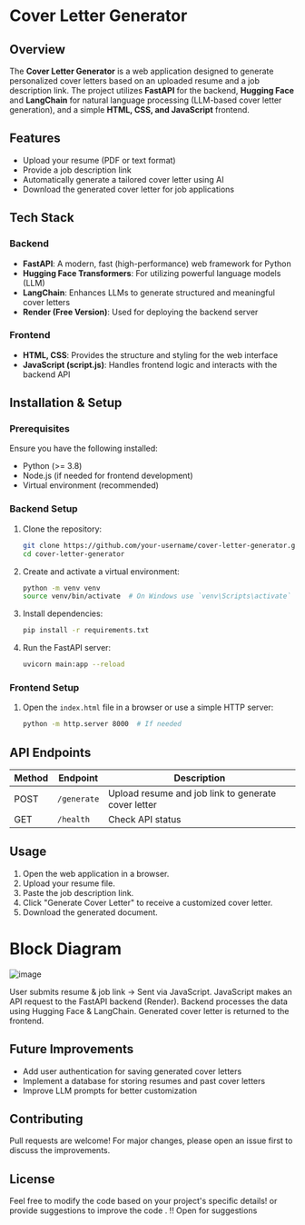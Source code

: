 # Cover Letter Generator

## Overview
The **Cover Letter Generator** is a web application designed to generate personalized cover letters based on an uploaded resume and a job description link. The project utilizes **FastAPI** for the backend, **Hugging Face** and **LangChain** for natural language processing (LLM-based cover letter generation), and a simple **HTML, CSS, and JavaScript** frontend.

## Features
- Upload your resume (PDF or text format)
- Provide a job description link
- Automatically generate a tailored cover letter using AI
- Download the generated cover letter for job applications

## Tech Stack
### Backend
- **FastAPI**: A modern, fast (high-performance) web framework for Python
- **Hugging Face Transformers**: For utilizing powerful language models (LLM)
- **LangChain**: Enhances LLMs to generate structured and meaningful cover letters
- **Render (Free Version)**: Used for deploying the backend server

### Frontend
- **HTML, CSS**: Provides the structure and styling for the web interface
- **JavaScript (script.js)**: Handles frontend logic and interacts with the backend API

## Installation & Setup
### Prerequisites
Ensure you have the following installed:
- Python (>= 3.8)
- Node.js (if needed for frontend development)
- Virtual environment (recommended)

### Backend Setup
1. Clone the repository:
   ```bash
   git clone https://github.com/your-username/cover-letter-generator.git
   cd cover-letter-generator
   ```
2. Create and activate a virtual environment:
   ```bash
   python -m venv venv
   source venv/bin/activate  # On Windows use `venv\Scripts\activate`
   ```
3. Install dependencies:
   ```bash
   pip install -r requirements.txt
   ```
4. Run the FastAPI server:
   ```bash
   uvicorn main:app --reload
   ```

### Frontend Setup
1. Open the `index.html` file in a browser or use a simple HTTP server:
   ```bash
   python -m http.server 8000  # If needed
   ```

## API Endpoints
| Method | Endpoint | Description |
|--------|---------|-------------|
| POST   | `/generate` | Upload resume and job link to generate cover letter |
| GET    | `/health` | Check API status |

## Usage
1. Open the web application in a browser.
2. Upload your resume file.
3. Paste the job description link.
4. Click "Generate Cover Letter" to receive a customized cover letter.
5. Download the generated document.

# Block Diagram

![image](https://github.com/user-attachments/assets/7b1515b0-a167-4e07-bd5d-75138daa57e9)



User submits resume & job link → Sent via JavaScript.
JavaScript makes an API request to the FastAPI backend (Render).
Backend processes the data using Hugging Face & LangChain.
Generated cover letter is returned to the frontend.

## Future Improvements
- Add user authentication for saving generated cover letters
- Implement a database for storing resumes and past cover letters
- Improve LLM prompts for better customization

## Contributing
Pull requests are welcome! For major changes, please open an issue first to discuss the improvements.

## License
Feel free to modify the code based on your project's specific details! or provide suggestions to improve the code . 
!! Open for suggestions 

